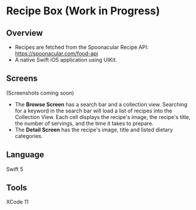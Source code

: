 # Recipe Box (Work in Progress)

## Overview
- Recipes are fetched from the Spoonacular Recipe API: https://spoonacular.com/food-api
- A native Swift iOS application using UIKit.

## Screens
(Screenshots coming soon)

- The **Browse Screen** has a search bar and a collection view. Searching for a keyword in the search bar will load a list of recipes into the Collection View. Each cell displays the recipe's image, the recipe's title, the number of servings, and the time it takes to prepare.
- The **Detail Screen** has the recipe's image, title and listed dietary categories. 

## Language
Swift 5

## Tools
XCode 11
